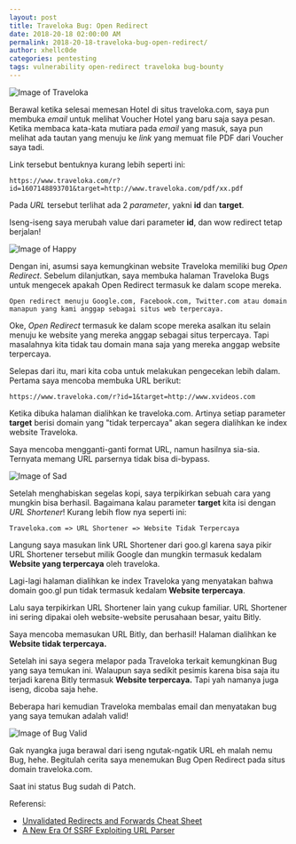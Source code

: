 ```yaml
---
layout: post
title: Traveloka Bug: Open Redirect
date: 2018-20-18 02:00:00 AM
permalink: 2018-20-18-traveloka-bug-open-redirect/
author: xhellc0de
categories: pentesting
tags: vulnerability open-redirect traveloka bug-bounty
---
```

![Image of Traveloka](https://raw.githubusercontent.com/noobsec/noobsec.github.io/master/images/tv.png)

Berawal ketika selesai memesan Hotel di situs traveloka.com, saya pun membuka *email* untuk melihat Voucher Hotel yang baru saja saya pesan. Ketika membaca kata-kata mutiara pada *email* yang masuk, saya pun melihat ada tautan yang menuju ke *link* yang memuat file PDF dari Voucher saya tadi. 

Link tersebut bentuknya kurang lebih seperti ini:
```
https://www.traveloka.com/r?id=1607148893701&target=http://www.traveloka.com/pdf/xx.pdf
```

Pada *URL* tersebut terlihat ada 2 *parameter*, yakni **id** dan **target**.

Iseng-iseng saya merubah value dari parameter **id**, dan wow redirect tetap berjalan!

![Image of Happy](https://raw.githubusercontent.com/noobsec/noobsec.github.io/master/images/happy.gif)

Dengan ini, asumsi saya kemungkinan website Traveloka memiliki bug *Open Redirect*. Sebelum dilanjutkan, saya membuka halaman Traveloka Bugs untuk mengecek apakah Open Redirect termasuk ke dalam scope mereka.

```
Open redirect menuju Google.com, Facebook.com, Twitter.com atau domain manapun yang kami anggap sebagai situs web terpercaya.
```

Oke, *Open Redirect* termasuk ke dalam scope mereka asalkan itu selain menuju ke website yang mereka anggap sebagai situs terpercaya. Tapi masalahnya kita tidak tau domain mana saja yang mereka anggap website terpercaya.

Selepas dari itu, mari kita coba untuk melakukan pengecekan lebih dalam. Pertama saya mencoba membuka URL berikut: 

```
https://www.traveloka.com/r?id=1&target=http://www.xvideos.com
```

Ketika dibuka halaman dialihkan ke traveloka.com. Artinya setiap parameter **target** berisi domain yang "tidak terpercaya" akan segera dialihkan ke index website Traveloka.

Saya mencoba mengganti-ganti format URL, namun hasilnya sia-sia. Ternyata memang URL parsernya tidak bisa di-bypass.

![Image of Sad](https://raw.githubusercontent.com/noobsec/noobsec.github.io/master/images/sad.gif)

Setelah menghabiskan segelas kopi, saya terpikirkan sebuah cara yang mungkin bisa berhasil. Bagaimana kalau parameter **target** kita isi dengan *URL Shortener*!
Kurang lebih flow nya seperti ini:

```
Traveloka.com => URL Shortener => Website Tidak Terpercaya
```

Langung saya masukan link URL Shortener dari goo.gl karena saya pikir URL Shortener tersebut milik Google dan mungkin termasuk kedalam **Website yang terpercaya** oleh traveloka.

Lagi-lagi halaman dialihkan ke index Traveloka yang menyatakan bahwa domain goo.gl pun tidak termasuk kedalam **Website terpercaya**.

Lalu saya terpikirkan URL Shortener lain yang cukup familiar. URL Shortener ini sering dipakai oleh website-website perusahaan besar, yaitu Bitly.

Saya mencoba memasukan URL Bitly, dan berhasil! Halaman dialihkan ke **Website tidak terpercaya.**

Setelah ini saya segera melapor pada Traveloka terkait kemungkinan Bug yang saya temukan ini. Walaupun saya sedikit pesimis karena bisa saja itu terjadi karena Bitly termasuk **Website terpercaya.** Tapi yah namanya juga iseng, dicoba saja hehe.

Beberapa hari kemudian Traveloka membalas email dan menyatakan bug yang saya temukan adalah valid!

![Image of Bug Valid](https://raw.githubusercontent.com/noobsec/noobsec.github.io/master/images/email_tv.jpg)

Gak nyangka juga berawal dari iseng ngutak-ngatik URL eh malah nemu Bug, hehe. Begitulah cerita saya menemukan Bug Open Redirect pada situs domain traveloka.com.

Saat ini status Bug sudah di Patch.

Referensi:
* [Unvalidated Redirects and Forwards Cheat Sheet](https://www.owasp.org/index.php/Unvalidated_Redirects_and_Forwards_Cheat_Sheet)
* [A New Era Of SSRF Exploiting URL Parser](https://www.blackhat.com/docs/us-17/thursday/us-17-Tsai-A-New-Era-Of-SSRF-Exploiting-URL-Parser-In-Trending-Programming-Languages.pdf)
